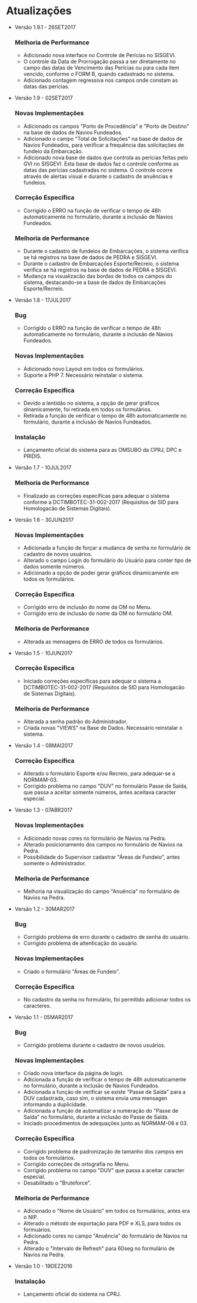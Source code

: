 <!DOCTYPE html>
   <h1>Atualizações</h1>
   <ul>
        <li>Versão 1.9.1 - 26SET2017</li>
            <h3><p>Melhoria de Performance</p></h3>
                <ul>
                    <li> Adicionado nova interface no Controle de Perícias no SISGEVI.</li>
                    <li> O controle da Data de Prorrogação passa a ser diretamente no campo das datas de Vencimento das Perícias ou para cada item vencido, conforme o FORM B, quando cadastrado no sistema.</li>
                    <li> Adicionado contagem regressiva nos campos onde constam as datas das perícias.</li>
                </ul>
    </ul>
    <ul>
        <li>Versão 1.9 - 02SET2017</li>
            <h3><p>Novas Implementações</p></h3>
                <ul>
                    <li> Adicionado os campos "Porto de Procedência" e "Porto de Destino" na base de dados de Navios Fundeados.</li>
                    <li> Adicionado o campo "Total de Solicitações" na base de dados de Navios Fundeados, para verificar a frequência das solicitações de fundeio da Embarcação.</li>
                    <li> Adicionado nova base de dados que controla as perícias feitas pelo GVI no SISGEVI. Esta base de dados faz o controle conforme as datas das perícias cadastradas no sistema. O controle ocorre através de alertas visual e durante o cadastro de anuências e fundeios.</li>
                </ul>
            <h3><p>Correção Específica</p></h3>
                <ul>
                    <li> Corrigido o ERRO na função de verificar o tempo de 48h automaticamente no formulário, durante a inclusão de Navios Fundeados.</li>
                </ul>
            <h3><p>Melhoria de Performance</p></h3>
                <ul>
                    <li> Durante o cadastro de fundeios de Embarcações, o sistema verifica se há registros na base de dados de PEDRA e SISGEVI.</li>
                    <li> Durante o cadastro de Embarcações Esporte/Recreio, o sistema verifica se há registros na base de dados de PEDRA e SISGEVI.</li>
                    <li> Mudança na visualizacão das bordas de todos os campos do sistema, destacando-se a base de dados de Embarcações Esporte/Recreio.</li>
                </ul>
    </ul>
    <ul>
        <li>Versão 1.8 - 17JUL2017</li>
            <h3><p>Bug</p></h3>
                <ul>
                    <li> Corrigido o ERRO na função de verificar o tempo de 48h automaticamente no formulário, durante a inclusão de Navios Fundeados.</li>
                </ul>
            <h3><p>Novas Implementações</p></h3>
                <ul>
                    <li> Adicionado novo Layout em todos os formulários.</li>
                    <li> Suporte a PHP 7. Necessário reinstalar o sistema.</li>
                </ul>
            <h3><p>Correção Específica</p></h3>
                <ul>
                    <li> Devido a lentidão no sistema, a opção de gerar gráficos dinamicamente, foi retirada em todos os formulários.</li>
                    <li> Retirada a função de verificar o tempo de 48h automaticamente no formulário, durante a inclusão de Navios Fundeados.</li>
                </ul>
            <h3><p>Instalação</p></h3>
    	    	<ul>
    	        	<li> Lançamento oficial do sistema para as OMSUBO da CPRJ, DPC e PRIDIS.</li>
    	    	</ul>
    </ul>
    <ul>
        <li>Versão 1.7 - 10JUL2017</li>
             <h3><p>Melhoria de Performance</p></h3>
                <ul>
                    <li> Finalizado as correções específicas para adequar o sistema conforme a DCTIMBOTEC-31-002-2017 (Requisitos de SID para Homologacão de Sistemas Digitais).</li>
                </ul>
    </ul>
    <ul>
        <li>Versão 1.6 - 30JUN2017</li>
    	    <h3><p>Novas Implementações</p></h3>
    	            <ul>
    	                <li> Adicionada a função de forçar a mudanca de senha no formulário de cadastro de novos usuários.</li>
    	                <li> Alterado o campo Login do formulário do Usuário para conter tipo de dados somente números.</li>
    	                <li> Adicionado a opção de poder gerar gráficos dinamicamente em todos os formulários.</li>
    	            </ul>
        	<h3><p>Correção Específica</p></h3>
                <ul>
                    <li> Corrigido erro de inclusão do nome da OM no Menu.</li>
                    <li> Corrigido erro de inclusão do nome da OM no formulário OM.</li>
                </ul>
            <h3><p>Melhoria de Performance</p></h3>
                <ul>
                	<li> Alterada as mensagens de ERRO de todos os formulários.</li>
                </ul>
    </ul>
    <ul>
        <li>Versão 1.5 - 10JUN2017</li>
        	<h3><p>Correção Específica</p></h3>
                <ul>
                    <li> Iniciado correções específicas para adequar o sistema a DCTIMBOTEC-31-002-2017 (Requisitos de SID para Homologacão de Sistemas Digitais).</li>
                </ul>
            <h3><p>Melhoria de Performance</p></h3>
                <ul>
                	<li> Alterada a senha padrão do Administrador.</li>
                	<li> Criada novas "VIEWS" na Base de Dados. Necessário reinstalar o sistema.</li>
                </ul>
    </ul>
    <ul>
        <li>Versão 1.4 - 08MAI2017</li>
            <h3><p>Correção Específica</p></h3>
                <ul>
                    <li> Alterado o formulário Esporte e/ou Recreio, para adequar-se a NORMAM-03.</li>
                    <li> Corrigido problema no campo "DUV" no formulário Passe de Saída, que passa a aceitar somente números, antes aceitava caracter especial.</li>
                </ul>
    </ul>
    <ul>
        <li>Versão 1.3 - 07ABR2017</li>
            <h3><p>Novas Implementações</p></h3>
                <ul>
                    <li> Adicionado novas cores no formulário de Navios na Pedra.</li>
                    <li> Alterado posicionamento dos campos no formulário de Navios na Pedra.</li>
                    <li> Possibilidade do Supervisor cadastrar "Áreas de Fundeio", antes somente o Administrador.</li>
                </ul>
            <h3><p>Melhoria de Performance</p></h3>
                <ul>
                    <li>Melhoria na visualização do campo "Anuência" no formulário de Navios na Pedra.</li>
                </ul>
        </ul>
    <ul>
        <li>Versão 1.2 - 30MAR2017</li>
            <h3><p>Bug</p></h3>
                <ul>
                    <li> Corrigido problema de erro durante o cadastro de senha do usuário.</li>
                    <li> Corrigido problema de altenticação do usuário.</li>
                </ul>
            <h3><p>Novas Implementações</p></h3>
                <ul>
                    <li> Criado o formulário "Áreas de Fundeio".</li>
                </ul>
            <h3><p>Correção Específica</p></h3>
                <ul>
                    <li> No cadastro da senha no formulário, foi permitido adicionar todos os caracteres.</li>
                </ul>
    </ul>
    <ul>
        <li>Versão 1.1 - 05MAR2017</li>
        	<h3><p>Bug</p></h3>
                <ul>
                    <li> Corrigido problema durante o cadastro de novos usuários.</li>
                </ul>
        	<h3><p>Novas Implementações</p></h3>
                <ul>
                    <li> Criado nova interface da página de login.</li>
                    <li> Adicionada a função de verificar o tempo de 48h automaticamente no formulário, durante a inclusão de Navios Fundeados.</li>
                    <li> Adicionada a função de verificar se existe "Passe de Saída" para a DUV cadastrada, caso sim, o sistema envia uma mensagen informando a duplicidade.</li>
                    <li> Adicionada a função de automatizar a numeração do "Passe de Saída" no formulário, durante a inclusão do Passe de Saída.</li>
                    <li> Iniciado procedimentos de adequações junto as NORMAM-08 e 03.</li>
                </ul>
            <h3><p>Correção Específica</p></h3>
                <ul>
                	<li> Corrigido problema de padronização de tamanho dos campos em todos os formulários.</li>
                    <li> Corrigido correções de ortografia no Menu.</li>
                    <li> Corrigido problema no campo "DUV" que passa a aceitar caracter especial.</li>
                    <li> Desabilitado o "Bruteforce".</li>
                </ul>
            <h3><p>Melhoria de Performance</p></h3>
                <ul>
                    <li> Adicionado o "Nome de Usuário" em todos os formulários, antes era o NIP.</li>
                    <li> Alterado o método de exportação para PDF e XLS, para todos os formuários.</li>
                    <li> Adicionado cores no campo "Anuência" do formulário de Navios na Pedra.</li>
                    <li> Alterado o "Intervalo de Refresh" para 60seg no formulário de Navios na Pedra.</li>
                </ul>
    </ul>
    <ul>
        <li>Versão 1.0 - 19DEZ2016</li>
            <h3><p>Instalação</p></h3>
    	    	<ul>
    	        	<li> Lançamento oficial do sistema na CPRJ.</li>
    	    	</ul>
    </ul>
</body>
</html>
